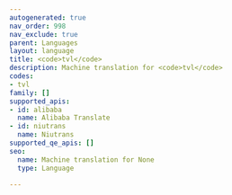 ```yaml
---
autogenerated: true
nav_order: 998
nav_exclude: true
parent: Languages
layout: language
title: <code>tvl</code>
description: Machine translation for <code>tvl</code>
codes:
- tvl
family: []
supported_apis:
- id: alibaba
  name: Alibaba Translate
- id: niutrans
  name: Niutrans
supported_qe_apis: []
seo:
  name: Machine translation for None
  type: Language

---
```


